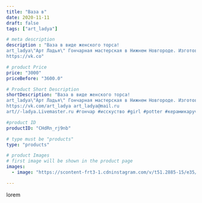 ```yaml
---
title: "Ваза в"
date: 2020-11-11
draft: false
tags: ["art_ladya"]

# meta description
description : "Ваза в виде женского торса! 
art_ladya\"Арт Ладья\" Гончарная мастерская в Нижнем Новгороде. Изготовление керамики и мастер//-классы по обучению. 
https://vk.co"

# product Price
price: "3000"
priceBefore: "3600.0"

# Product Short Description
shortDescription: "Ваза в виде женского торса! 
art_ladya\"Арт Ладья\" Гончарная мастерская в Нижнем Новгороде. Изготовление керамики и мастер//-классы по обучению. 
https://vk.com/art_ladya art_ladya@mail.ru 
art//-ladya.Livemaster.ru #гончар #исскуство #girl #potter #керамикаручнаяработа #гончарнаямастерская #мехенди #handmade #посудаизглины #керамика #гончарнаяпосуда #эксклюзивнаякерамика #painter #dishes #decor #ceramicar #nntoday #claygoods  #earthenware #ceramic #design #обнажённаядевушка #magic #erotic #ceramicart #nakedgirl #авторскаякерамика #mehendi #dreamhunters #ваза"

#product ID
productID: "CHdRn_rj9nb"

# type must be "products"
type: "products"

# product Images
# first image will be shown in the product page
images:
  - image: "https://scontent-frt3-1.cdninstagram.com/v/t51.2885-15/e35/124995858_400915737616252_4482275378150588970_n.jpg?_nc_ht=scontent-frt3-1.cdninstagram.com&_nc_cat=104&_nc_ohc=T3SBAaErGBEAX_asvRv&edm=APU89FABAAAA&ccb=7-4&oh=9d0d68ef35e5cab7093cb7b0f1bd8ac9&oe=612ADEA4&_nc_sid=86f79a&ig_cache_key=MjQ0MDE4NDA4ODMzMTU0MDk1NQ%3D%3D.2-ccb7-4"

---
```

lorem
